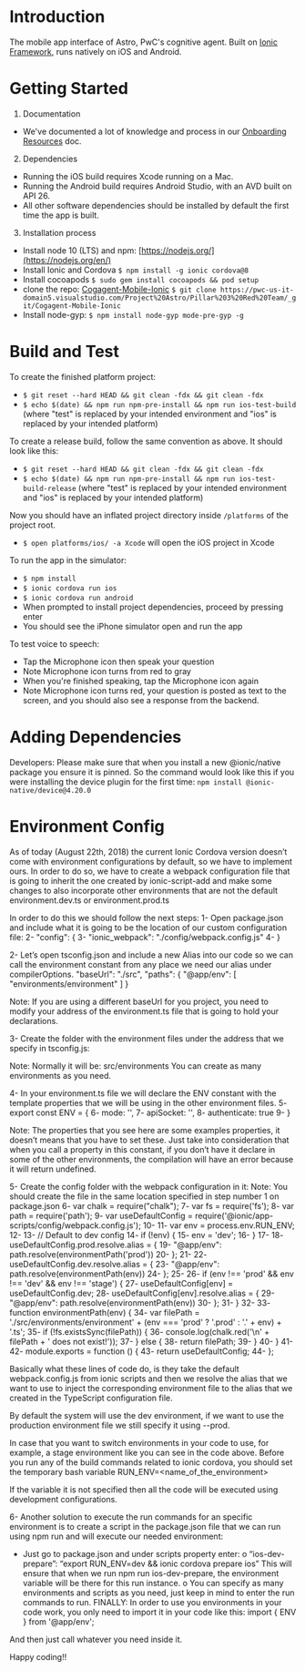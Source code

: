 # Introduction
The mobile app interface of Astro, PwC's cognitive agent. Built on [Ionic Framework](https://ionicframework.com/), runs natively on iOS and Android.

# Getting Started
1. Documentation
 - We've documented a lot of knowledge and process in our [Onboarding Resources](https://docs.google.com/document/d/1OMVhy6OfdWe7upNF7QM7AefVUzqSj-abVVFG7bFPinE) doc.

2. Dependencies
 - Running the iOS build requires Xcode running on a Mac.
 - Running the Android build requires Android Studio, with an AVD built on API 26.
 - All other software dependencies should be installed by default the first time the app is built.

3. Installation process
 -   Install node 10 (LTS) and npm: [https://nodejs.org/](https://nodejs.org/en/)
 -   Install Ionic and Cordova
   `$ npm install -g ionic cordova@8`
 -   Install cocoapods
   `$ sudo gem install cocoapods && pod setup`
 -   clone the repo: [Cogagent-Mobile-Ionic](https://pwc-us-it-domain5.visualstudio.com/Project%20Astro/Pillar%203%20Red%20Team/_git/Cogagent-Mobile-Ionic)
  `$ git clone https://pwc-us-it-domain5.visualstudio.com/Project%20Astro/Pillar%203%20Red%20Team/_git/Cogagent-Mobile-Ionic`
 - Install node-gyp: `$ npm install node-gyp mode-pre-gyp -g`


# Build and Test

To create the finished platform project:

- `$ git reset --hard HEAD && git clean -fdx && git clean -fdx`
- `$ echo $(date) && npm run npm-pre-install && npm run ios-test-build` (where "test" is replaced by your intended environment and "ios" is replaced by your intended platform)

To create a release build, follow the same convention as above. It should look like this:

- `$ git reset --hard HEAD && git clean -fdx && git clean -fdx`
- `$ echo $(date) && npm run npm-pre-install && npm run ios-test-build-release` (where "test" is replaced by your intended environment and "ios" is replaced by your intended platform)

Now you should have an inflated project directory inside `/platforms` of the project root.

- `$ open platforms/ios/ -a Xcode` will open the iOS project in Xcode

To run the app in the simulator:

 - `$ npm install`
 - `$ ionic cordova run ios`
 - `$ ionic cordova run android`
 - When prompted to install project dependencies, proceed by pressing enter
 - You should see the iPhone simulator open and run the app

To test voice to speech:

- Tap the Microphone icon then speak your question
- Note Microphone icon turns from red to gray
- When you're finished speaking, tap the Microphone icon again
- Note Microphone icon turns red, your question is posted as text to the screen, and you should also see a response from the backend.

# Adding Dependencies

Developers: Please make sure that when you install a new @ionic/native package you ensure it is pinned. So the command would look like this if you were installing the device plugin for the first time: `npm install @ionic-native/device@4.20.0`


# Environment Config

As of today (August 22th, 2018) the current Ionic Cordova version doesn’t come with environment configurations by default, so we have to implement ours.
In order to do so, we have to create a webpack configuration file that is going to inherit the one created by ionic-script-add and make some changes to also incorporate other environments that are not the default environment.dev.ts or environment.prod.ts

In order to do this we should follow the next steps:
1-	Open package.json and include what it is going to be the location of our custom configuration file:
2-	"config": {
3-	    "ionic_webpack": "./config/webpack.config.js"
4-	  }

2- Let’s open tsconfig.json and include a new Alias into our code so we can call the environment constant from any place we need our alias under compilerOptions.
"baseUrl": "./src",
    "paths": {
      "@app/env": [
        "environments/environment"
      ]
    }

Note: If you are using a different baseUrl for you project, you need to modify your address of the environment.ts file that is going to hold your declarations.

3- Create the folder with the environment files under the address that we specify in tsconfig.js:

Note: Normally it will be: src/environments
You can create as many environments as you need.

4-	In your environment.ts file we will declare the ENV constant with the template properties that we will be using in the other environment files.
5-	export const ENV = {
6-	    mode: '',
7-	    apiSocket: '',
8-	    authenticate: true
9-	}

Note: The properties that you see here are some examples properties, it doesn’t means that you have to set these. Just take into consideration that when you call a property in this constant, if you don’t have it declare in some of the other environments, the compilation will have an error because it will return undefined.

5-	Create the config folder with the webpack configuration in it:
Note: You should create the file in the same location specified in step number 1 on package.json
6-	var chalk = require("chalk");
7-	var fs = require('fs');
8-	var path = require('path');
9-	var useDefaultConfig = require('@ionic/app-scripts/config/webpack.config.js');
10-
11-	var env = process.env.RUN_ENV;
12-
13-	// Default to dev config
14-	if (!env) {
15-	    env = 'dev';
16-	}
17-
18-	useDefaultConfig.prod.resolve.alias = {
19-	  "@app/env": path.resolve(environmentPath('prod'))
20-	};
21-
22-	useDefaultConfig.dev.resolve.alias = {
23-	  "@app/env": path.resolve(environmentPath(env))
24-	};
25-
26-	if (env !== 'prod' && env !== 'dev' && env !== 'stage') {
27-	  useDefaultConfig[env] = useDefaultConfig.dev;
28-	  useDefaultConfig[env].resolve.alias = {
29-	    "@app/env": path.resolve(environmentPath(env))
30-	  };
31-	}
32-
33-	function environmentPath(env) {
34-	  var filePath = './src/environments/environment' + (env === 'prod' ? '.prod' : '.' + env) + '.ts';
35-	  if (!fs.existsSync(filePath)) {
36-	    console.log(chalk.red('\n' + filePath + ' does not exist!'));
37-	  } else {
38-	    return filePath;
39-	  }
40-	}
41-
42-	module.exports = function () {
43-	  return useDefaultConfig;
44-	};

Basically what these lines of code do, is they take the default webpack.config.js from ionic scripts and then we resolve the alias that we want to use to inject the corresponding environment file to the alias that we created in the TypeScript configuration file.

By default the system will use the dev environment, if we want to use the production environment file we still specify it using --prod.

In case that you want to switch environments in your code to use, for example, a stage environment like you can see in the code above. Before you run any of the build commands related to ionic cordova, you should set the temporary bash variable RUN_ENV=<name_of_the_environment>

If the variable it is not specified then all the code will be executed using development configurations.

6- Another solution to execute the run commands for an specific environment is to create a script in the package.json file that we can run using npm run and will execute our needed environment:
-	Just go to package.json and under scripts property enter:
o	“ios-dev-prepare”: “export RUN_ENV=dev && ionic cordova prepare ios” This will ensure that when we run npm run ios-dev-prepare, the environment variable will be there for this run instance.
o	You can specify as many environments and scripts as you need, just keep in mind to enter the run commands to run.
FINALLY:
In order to use you environments in your code work, you only need to import it in your code like this:
import { ENV } from '@app/env';

And then just call whatever you need inside it.

Happy coding!!
